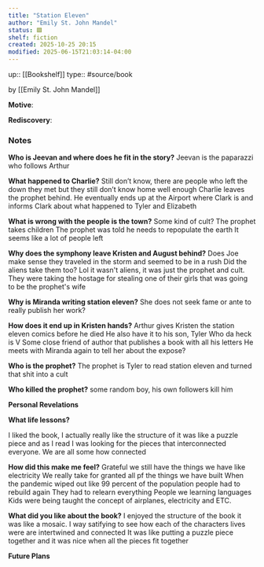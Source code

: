 ```yaml
---
title: "Station Eleven"
author: "Emily St. John Mandel"
status: 🟩 
shelf: fiction
created: 2025-10-25 20:15
modified: 2025-06-15T21:03:14-04:00
---
```

up:: [[Bookshelf]]
type:: #source/book

by [[Emily St. John Mandel]]

**Motive**:
<!-- What motivated you to read this book? -->

**Rediscovery**:
<!-- In what situation would anticipate applying the contents of this book to your life?-->

### Notes
**Who is Jeevan and where does he fit in the story?**
Jeevan is the paparazzi who follows Arthur

**What happened to Charlie?**
Still don’t know, there are people who left the down they met but they still don’t know home well enough
Charlie leaves the prophet behind.
He eventually ends up at the Airport where Clark is and informs Clark about what happened to Tyler and Elizabeth

**What is wrong with the people is the town?**
Some kind of cult?
The prophet takes children
The prophet was told he needs to repopulate the earth
It seems like a lot of people left

**Why does the symphony leave Kristen and August behind?**
Does Joe make sense they traveled in the storm and seemed to be in a rush
Did the aliens take them too?
Lol it wasn't aliens, it was just the prophet and cult.
They were taking the hostage for stealing one of their girls that was going to be the prophet's wife 

**Why is Miranda writing station eleven?**
She does not seek fame or ante to really publish her work?

**How does it end up in Kristen hands?**
Arthur gives Kristen the station eleven comics before he died
He also have it to his son, Tyler 
Who da heck is V
Some close friend of author that publishes a book with all his letters
He meets with Miranda again to tell her about the expose?

**Who is the prophet?**
The prophet is Tyler to read station eleven and turned that shit into a cult

**Who killed the prophet?**
some random boy, his own followers kill him



**Personal Revelations**
<!-- Connections and insights to your own life -->


**What life lessons?**

I liked the book, I actually really like the structure of it was like a puzzle piece and as I read I was looking for the pieces that interconnected everyone.
We are all some how connected


**How did this make me feel?**
Grateful we still have the things we have like electricity 
We really take for granted all pf the things we have built
When the pandemic wiped out like 99 percent of the population people had to rebuild again 
They had to relearn everything
People we learning languages
Kids were being taught the concept of airplanes, electricity and ETC.

**What did you like about the book?**
I enjoyed the structure of the book it was like a mosaic.
I way satifying to see how each of the characters lives were are intertwined and connected 
It was like putting a puzzle piece together and it was nice when all the pieces fit together

**Future Plans**
<!-- How to convert this new knowledge into actions into your own life -->
